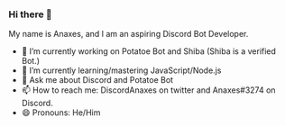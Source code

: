 ### Hi there 👋

My name is Anaxes, and I am an aspiring Discord Bot Developer.


- 🔭 I’m currently working on Potatoe Bot and Shiba (Shiba is a verified Bot.)
- 🌱 I’m currently learning/mastering JavaScript/Node.js
- 💬 Ask me about Discord and Potatoe Bot
- 📫 How to reach me: DiscordAnaxes on twitter and Anaxes#3274 on Discord.
- 😄 Pronouns: He/Him
